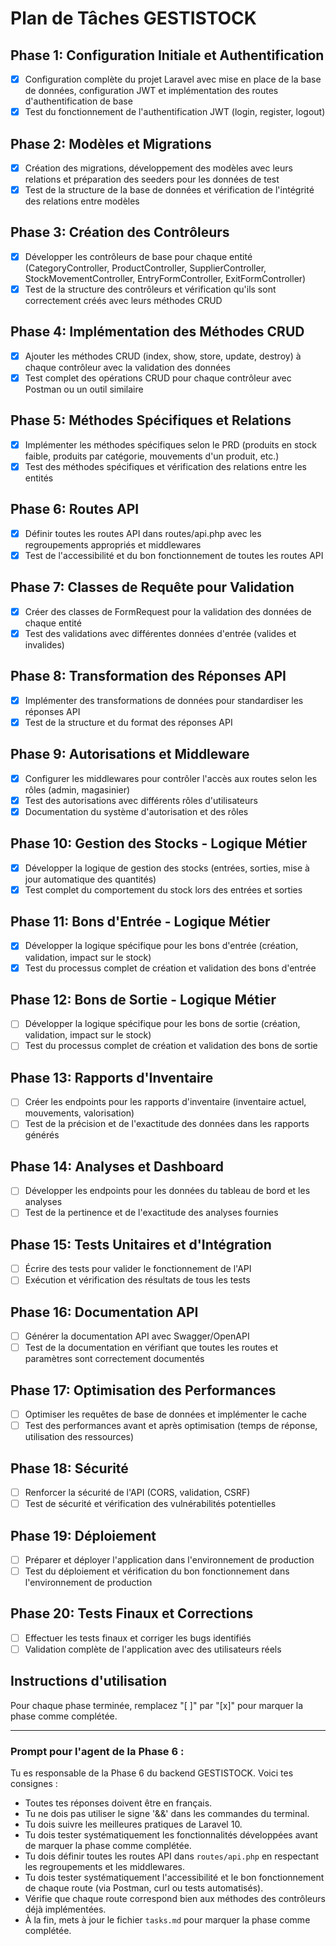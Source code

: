 # Plan de Tâches GESTISTOCK

## Phase 1: Configuration Initiale et Authentification
- [x] Configuration complète du projet Laravel avec mise en place de la base de données, configuration JWT et implémentation des routes d'authentification de base
- [x] Test du fonctionnement de l'authentification JWT (login, register, logout)

## Phase 2: Modèles et Migrations
- [x] Création des migrations, développement des modèles avec leurs relations et préparation des seeders pour les données de test
- [x] Test de la structure de la base de données et vérification de l'intégrité des relations entre modèles

## Phase 3: Création des Contrôleurs
- [x] Développer les contrôleurs de base pour chaque entité (CategoryController, ProductController, SupplierController, StockMovementController, EntryFormController, ExitFormController)
- [x] Test de la structure des contrôleurs et vérification qu'ils sont correctement créés avec leurs méthodes CRUD

## Phase 4: Implémentation des Méthodes CRUD
- [x] Ajouter les méthodes CRUD (index, show, store, update, destroy) à chaque contrôleur avec la validation des données
- [x] Test complet des opérations CRUD pour chaque contrôleur avec Postman ou un outil similaire

## Phase 5: Méthodes Spécifiques et Relations
- [x] Implémenter les méthodes spécifiques selon le PRD (produits en stock faible, produits par catégorie, mouvements d'un produit, etc.)
- [x] Test des méthodes spécifiques et vérification des relations entre les entités

## Phase 6: Routes API
- [x] Définir toutes les routes API dans routes/api.php avec les regroupements appropriés et middlewares
- [x] Test de l'accessibilité et du bon fonctionnement de toutes les routes API

## Phase 7: Classes de Requête pour Validation
- [x] Créer des classes de FormRequest pour la validation des données de chaque entité
- [x] Test des validations avec différentes données d'entrée (valides et invalides)

## Phase 8: Transformation des Réponses API
- [x] Implémenter des transformations de données pour standardiser les réponses API
- [x] Test de la structure et du format des réponses API

## Phase 9: Autorisations et Middleware
- [x] Configurer les middlewares pour contrôler l'accès aux routes selon les rôles (admin, magasinier)
- [x] Test des autorisations avec différents rôles d'utilisateurs
- [x] Documentation du système d'autorisation et des rôles

## Phase 10: Gestion des Stocks - Logique Métier
- [x] Développer la logique de gestion des stocks (entrées, sorties, mise à jour automatique des quantités)
- [x] Test complet du comportement du stock lors des entrées et sorties

## Phase 11: Bons d'Entrée - Logique Métier
- [x] Développer la logique spécifique pour les bons d'entrée (création, validation, impact sur le stock)
- [x] Test du processus complet de création et validation des bons d'entrée

## Phase 12: Bons de Sortie - Logique Métier
- [ ] Développer la logique spécifique pour les bons de sortie (création, validation, impact sur le stock)
- [ ] Test du processus complet de création et validation des bons de sortie

## Phase 13: Rapports d'Inventaire
- [ ] Créer les endpoints pour les rapports d'inventaire (inventaire actuel, mouvements, valorisation)
- [ ] Test de la précision et de l'exactitude des données dans les rapports générés

## Phase 14: Analyses et Dashboard
- [ ] Développer les endpoints pour les données du tableau de bord et les analyses
- [ ] Test de la pertinence et de l'exactitude des analyses fournies

## Phase 15: Tests Unitaires et d'Intégration
- [ ] Écrire des tests pour valider le fonctionnement de l'API
- [ ] Exécution et vérification des résultats de tous les tests

## Phase 16: Documentation API
- [ ] Générer la documentation API avec Swagger/OpenAPI
- [ ] Test de la documentation en vérifiant que toutes les routes et paramètres sont correctement documentés

## Phase 17: Optimisation des Performances
- [ ] Optimiser les requêtes de base de données et implémenter le cache
- [ ] Test des performances avant et après optimisation (temps de réponse, utilisation des ressources)

## Phase 18: Sécurité
- [ ] Renforcer la sécurité de l'API (CORS, validation, CSRF)
- [ ] Test de sécurité et vérification des vulnérabilités potentielles

## Phase 19: Déploiement
- [ ] Préparer et déployer l'application dans l'environnement de production
- [ ] Test du déploiement et vérification du bon fonctionnement dans l'environnement de production

## Phase 20: Tests Finaux et Corrections
- [ ] Effectuer les tests finaux et corriger les bugs identifiés
- [ ] Validation complète de l'application avec des utilisateurs réels

## Instructions d'utilisation
Pour chaque phase terminée, remplacez "[ ]" par "[x]" pour marquer la phase comme complétée.

---

### Prompt pour l'agent de la Phase 6 :

Tu es responsable de la Phase 6 du backend GESTISTOCK. Voici tes consignes :
- Toutes tes réponses doivent être en français.
- Tu ne dois pas utiliser le signe '&&' dans les commandes du terminal.
- Tu dois suivre les meilleures pratiques de Laravel 10.
- Tu dois tester systématiquement les fonctionnalités développées avant de marquer la phase comme complétée.
- Tu dois définir toutes les routes API dans `routes/api.php` en respectant les regroupements et les middlewares.
- Tu dois tester systématiquement l'accessibilité et le bon fonctionnement de chaque route (via Postman, curl ou tests automatisés).
- Vérifie que chaque route correspond bien aux méthodes des contrôleurs déjà implémentées.
- À la fin, mets à jour le fichier `tasks.md` pour marquer la phase comme complétée.
